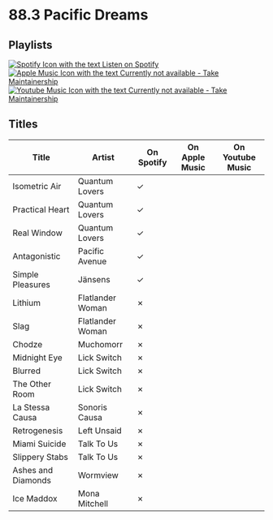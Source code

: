# 88.3 Pacific Dreams

## Playlists

[![Spotify Icon with the text Listen on Spotify](https://img.shields.io/badge/listen_on-spotify-1ed760?style=for-the-badge&logo=spotify&logoColor=1ed760 "Listen on Spotify")](https://open.spotify.com/playlist/0CDorUfpgCuD4W6Bg9HR9l)  
[![Apple Music Icon with the text Currently not available - Take Maintainership](https://img.shields.io/badge/Apple_Music_--_Currently_not_available-Take_Maintainership-inactive?style=for-the-badge&logo=applemusic&logoColor=fffff&labelColor=222222 "Apple Music - Currently not available - Take Maintainership")](https://github.com/MarauderXtreme/video-game-radiostation-playlists/fork)  
[![Youtube Music Icon with the text Currently not available - Take Maintainership](https://img.shields.io/badge/Youtube_Music_--_Currently_not_available-Take_Maintainership-inactive?style=for-the-badge&logo=youtubemusic&logoColor=fffff&labelColor=222222 "Youtube Music - Currently not available - Take Maintainership")](https://github.com/MarauderXtreme/video-game-radiostation-playlists/fork)

## Titles

| Title              | Artist           | On Spotify | On Apple Music | On Youtube Music |
| ------------------ | ---------------- | ---------- | -------------- | ---------------- |
| Isometric Air      | Quantum Lovers   | ✓          |                |                  |
| Practical Heart    | Quantum Lovers   | ✓          |                |                  |
| Real Window        | Quantum Lovers   | ✓          |                |                  |
| Antagonistic       | Pacific Avenue   | ✓          |                |                  |
| Simple Pleasures   | Jänsens          | ✓          |                |                  |
| Lithium            | Flatlander Woman | ✗          |                |                  |
| Slag               | Flatlander Woman | ✗          |                |                  |
| Chodze             | Muchomorr        | ✗          |                |                  |
| Midnight Eye       | Lick Switch      | ✗          |                |                  |
| Blurred            | Lick Switch      | ✗          |                |                  |
| The Other Room     | Lick Switch      | ✗          |                |                  |
| La Stessa Causa    | Sonoris Causa    | ✗          |                |                  |
| Retrogenesis       | Left Unsaid      | ✗          |                |                  |
| Miami Suicide      | Talk To Us       | ✗          |                |                  |
| Slippery Stabs     | Talk To Us       | ✗          |                |                  |
| Ashes and Diamonds | Wormview         | ✗          |                |                  |
| Ice Maddox         | Mona Mitchell    | ✗          |                |                  |
